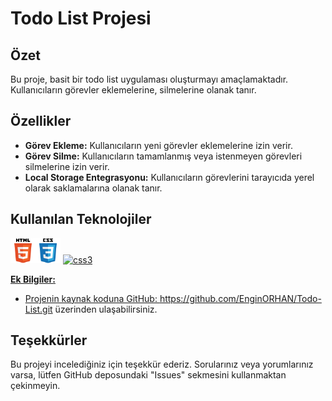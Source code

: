 #    Todo List Projesi

## Özet
Bu proje, basit bir todo list uygulaması oluşturmayı amaçlamaktadır. Kullanıcıların görevler eklemelerine, silmelerine olanak tanır.

## Özellikler
-   **Görev Ekleme:** Kullanıcıların yeni görevler eklemelerine izin verir.
-   **Görev Silme:** Kullanıcıların tamamlanmış veya istenmeyen görevleri silmelerine izin verir.
-   **Local Storage Entegrasyonu:** Kullanıcıların görevlerini tarayıcıda yerel olarak saklamalarına olanak tanır.

## Kullanılan Teknolojiler
<p align="left"><img src="https://raw.githubusercontent.com/devicons/devicon/master/icons/html5/html5-original-wordmark.svg" alt="html5" width="40" height="40"/><img src="https://raw.githubusercontent.com/devicons/devicon/master/icons/css3/css3-original-wordmark.svg" alt="css3" width="40" height="40"/> </a> <a href="https://getbootstrap.com" target="_blank" rel="noreferrer"><img src="https://upload.wikimedia.org/wikipedia/commons/thumb/9/99/Unofficial_JavaScript_logo_2.svg/480px-Unofficial_JavaScript_logo_2.svg.png" alt="css3" width="40" height="40"/> </a> <a href="https://getbootstrap.com" target="_blank" rel="noreferrer"> </p>

**Ek Bilgiler:**

-   Projenin kaynak koduna GitHub: https://github.com/EnginORHAN/Todo-List.git üzerinden 	ulaşabilirsiniz.

## Teşekkürler

Bu projeyi incelediğiniz için teşekkür ederiz. Sorularınız veya yorumlarınız varsa, lütfen GitHub deposundaki "Issues" sekmesini kullanmaktan çekinmeyin.

